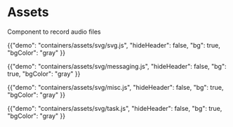 # Assets

<p class="description">Component to record audio files</p>

{{"demo": "containers/assets/svg/svg.js", "hideHeader": false, "bg": true, "bgColor": "gray" }}

{{"demo": "containers/assets/svg/messaging.js", "hideHeader": false, "bg": true, "bgColor": "gray" }}

{{"demo": "containers/assets/svg/misc.js", "hideHeader": false, "bg": true, "bgColor": "gray" }}

{{"demo": "containers/assets/svg/task.js", "hideHeader": false, "bg": true, "bgColor": "gray" }}